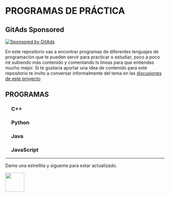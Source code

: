 # PROGRAMAS DE PRÁCTICA
<!-- GitAds-Verify: Q7UF96VCIZKM2MXZQW9NCCJJTKMNPZE6 -->
## GitAds Sponsored
[![Sponsored by GitAds](https://gitads.dev/v1/ad-serve?source=tomvargasd/programas@github)](https://gitads.dev/v1/ad-track?source=tomvargasd/programas@github)

En este repositorio vas a encontrar programas de diferentes lenguajes de programación que te pueden servir para practicar o estudiar, poco a poco iré subiendo más contenido y comentando ls lineas para que entiendas mucho mejor.
Si te gustaría aportar una idea de contenido para este repositorio te invito a conversar informalmente del tema en las [discusiones de este proyecto](https://github.com/Tomvargas/Programas/discussions/3) 

## PROGRAMAS
### <img src="https://icon-icons.com/icons2/2415/PNG/48/cplusplus_original_logo_icon_146581.png" width="15px"/> C++   
### <img src="https://cdn.icon-icons.com/icons2/112/PNG/64/python_18894.png" width="15px"/> Python
### <img src="https://icon-icons.com/icons2/195/PNG/48/Java_23404.png" width="15px"/> Java
### <img src="https://icon-icons.com/icons2/2108/PNG/48/javascript_icon_130900.png" width="15px"/> JavaScript

<hr>
Dame una estrellita y sigueme para estar actualizado.

<a href="https://github.com/Tomvargas"><img  src="https://user-images.githubusercontent.com/5713670/87202985-820dcb80-c2b6-11ea-9f56-7ec461c497c3.gif" width="60"/></a>

